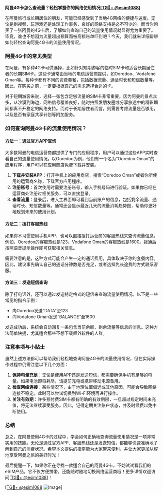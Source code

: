 **阿曼4G卡怎么查流量？轻松掌握你的网络使用情况[[TG💪+ @esim1088](https://t.me/s/esim1088)]**

在阿曼旅行或长期居住的朋友，可能已经感受到了当地4G网络的便捷与速度。无论是刷视频、玩游戏还是处理工作事务，良好的网络支持是必不可少的。而当你购买了一张阿曼的4G卡后，了解如何查询自己的流量使用情况就显得尤为重要了。毕竟，谁也不想因为流量超出预算而被高额账单吓到吧？今天，我们就来详细聊聊如何轻松查询阿曼4G卡的流量使用情况。

### 阿曼4G卡的常见类型

在阿曼，有多种4G卡可供选择，比如针对短期游客的临时SIM卡和适合长期居住者的长期SIM卡。这些卡通常由当地的电信运营商提供，如Ooredoo、Vodafone Oman等。每种卡都有不同的资费套餐，包括数据流量、通话时长和短信数量等。因此，在购买之前，一定要根据自己的需求选择合适的卡。

对于短期游客来说，选择一张包含足够流量的SIM卡非常重要。因为阿曼的景点众多，从沙漠到海边，网络信号覆盖良好，随时拍照发朋友圈或分享旅途中的精彩瞬间都离不开稳定的网络支持。而对于长期居住者而言，则需要考虑流量是否够用，以及是否有家庭共享计划等附加服务。

### 如何查询阿曼4G卡的流量使用情况？

#### 方法一：通过官方APP查询

大多数阿曼的电信运营商都提供了专门的应用程序，用户可以通过这些APP实时查看自己的流量使用情况。以Ooredoo为例，他们有一个名为“Ooredoo Oman”的应用程序，用户可以在应用商店免费下载并安装。

1. **下载并安装APP**：打开手机上的应用商店，搜索“Ooredoo Oman”或者你所使用的运营商名称，下载官方应用程序。
2. **注册账号**：首次使用时需要注册账号，输入手机号码进行验证。如果你已经在运营商处注册过相关服务，可以直接登录。
3. **查看流量**：登录后，进入主界面即可看到当前账户的信息，包括剩余流量、通话时长、短信数量等。通常还会显示最近几天的流量消耗趋势图，帮助你更好地规划未来的使用计划。

#### 方法二：拨打客服热线

如果你不习惯使用手机APP，也可以直接拨打运营商的客服热线来查询流量信息。例如，Ooredoo的客服热线是123，Vodafone Oman的客服热线是1600。拨通后按照语音提示操作即可获取相关信息。

需要注意的是，这种方式可能会产生一定的通话费用，具体取决于你的套餐内容。因此，建议事先确认自己的通话分钟数是否充足，或者选择免长途费的方式联系客服。

#### 方法三：发送短信查询

除了打电话外，还可以通过发送特定格式的短信来查询流量使用情况。以下是一些常见的指令示例：

- 向Ooredoo发送“DATA”至123
- 向Vodafone Oman发送“BALANCE”至1600

发送成功后，系统会自动回复一条包含当前余额、剩余流量等信息的消息。这种方法简单快捷，尤其适合那些不想下载额外软件的人群。

### 注意事项与小贴士

虽然上述方法都可以帮助我们轻松地查询阿曼4G卡的流量使用情况，但在实际操作过程中仍需注意以下几个方面：

1. **保持电量充足**：无论是使用APP还是发送短信，都需要确保手机有足够的电量。如果电池即将耗尽，请提前充电或携带移动电源备用。
2. **检查网络连接**：某些情况下，由于地理位置偏远或其他原因，可能会导致网络连接不稳定。此时可以尝试切换到Wi-Fi环境再进行操作。
3. **关注有效期**：许多预付费SIM卡都有明确的有效期限，一旦超过规定时间未充值，将无法继续享受服务。因此，记得定期关注账户状态，并及时续费以免中断使用。

### 总结

总之，在阿曼使用4G卡的过程中，学会如何正确地查询流量使用情况是一项非常实用的技能。无论是通过官方APP、客服热线还是发送短信，都能够快速准确地了解到自己的消费状况。希望本文提供的指南能为大家带来便利，并让大家更加从容地享受阿曼之旅的美好时光！

最后提醒一下，如果你正在寻找一款适合自己的阿曼4G卡，不妨试试看我们的eSIM产品，它不仅方便携带，还能随时随地切换网络运营商哦！更多详情欢迎访问[[TG💪+ @esim1088](https://t.me/s/esim1088)]！

[[TG💪+ @esim1088](https://t.me/s/esim1088) ![Image](https://i.postimg.cc/4NQfJmqS/Snipaste-2025-05-13-00-14-12.png)]